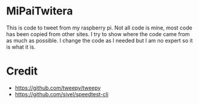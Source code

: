 MiPaiTwitera
============

This is code to tweet from my raspberry pi. Not all code is mine, most code has been copied from other sites. I try to show where the code came from as much as possible. I change the code as I needed but I am no expert so it is what it is.



# Credit

- https://github.com/tweepy/tweepy
- https://github.com/sivel/speedtest-cli